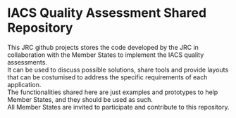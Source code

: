 # IACS Quality Assessment Shared Repository  
This JRC github projects stores the code developed by the JRC in collaboration with the Member States to implement the IACS quality assessments.  
It can be used to discuss possible solutions, share tools and provide layouts that can be costumised to address the specific requirements of each application.   
The functionalities shared here are just examples and prototypes to help Member States, and they should be used as such.  
All Member States are invited to participate and contribute to this repository.  
